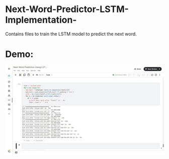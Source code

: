 # Next-Word-Predictor-LSTM-Implementation-
Contains files to train the LSTM model to predict the next word.
# Demo:
![LSTM Example](https://github.com/MuhammadBilal848/Next-Word-Predictor-LSTM-Implementation-/blob/main/1698934415305.jpeg)

